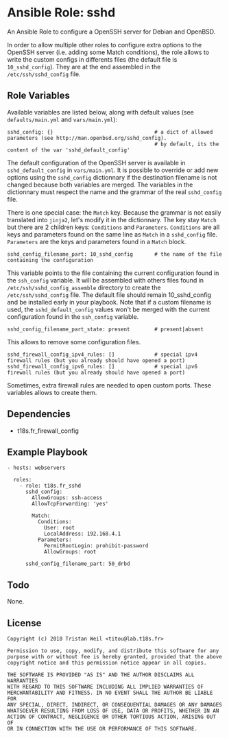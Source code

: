 # Ansible Role: sshd

An Ansible Role to configure a OpenSSH server for Debian and OpenBSD.

In order to allow multiple other roles to configure extra options to the OpenSSH server (i.e. adding some Match conditions), 
the role allows to write the custom configs in differents files (the default file is `10_sshd_config`).
They are at the end assembled in the `/etc/ssh/sshd_config` file.

## Role Variables

Available variables are listed below, along with default values (see `defaults/main.yml` and `vars/main.yml`):

    sshd_config: {}                                 # a dict of allowed parameters (see http://man.openbsd.org/sshd_config).
                                                    # by default, its the content of the var 'sshd_default_config'
    
The default configuration of the OpenSSH server is available in `sshd_default_config` in `vars/main.yml`.
It is possible to override or add new options using the `sshd_config` dictionnary if the destination filename is not changed because both variables are merged.
The variables in the dictionnary must respect the name and the grammar of the real `sshd_config` file.

There is one special case: the `Match` key. 
Because the grammar is not easily translated into `jinja2`, let's modify it in the dictionnary.
The key stay `Match` but there are 2 children keys: `Conditions` and `Parameters`.
`Conditions` are all keys and parameters found on the same line as `Match` in a `sshd_config` file.
`Parameters` are the keys and parameters found in a `Match` block.

    
    sshd_config_filename_part: 10_sshd_config       # the name of the file containing the configuration
                                                        
This variable points to the file containing the current configuration found in the `ssh_config` variable.
It will be assembled with others files found in `/etc/ssh/sshd_config_assemble` directory to create the `/etc/ssh/sshd_config` file. 
The default file should remain 10_sshd_config and be installed early in your playbook.
Note that if a custom filename is used, the `sshd_default_config` values won't be merged with the current configuration found in the `ssh_config` variable.

    sshd_config_filename_part_state: present        # present|absent

This allows to remove some configuration files.
    
    sshd_firewall_config_ipv4_rules: []             # special ipv4 firewall rules (but you already should have opened a port) 
    sshd_firewall_config_ipv6_rules: []             # special ipv6 firewall rules (but you already should have opened a port)

Sometimes, extra firewall rules are needed to open custom ports.
These variables allows to create them.

## Dependencies

- t18s.fr_firewall_config

## Example Playbook

    - hosts: webservers
    
      roles:
        - role: t18s.fr_sshd
          sshd_config:
            AllowGroups: ssh-access
            AllowTcpForwarding: 'yes'
            
            Match:
              Conditions:
                User: root
                LocalAddress: 192.168.4.1
              Parameters:
                PermitRootLogin: prohibit-password
                AllowGroups: root

          sshd_config_filename_part: 50_drbd

## Todo

None.

## License

```
Copyright (c) 2018 Tristan Weil <titou@lab.t18s.fr>

Permission to use, copy, modify, and distribute this software for any
purpose with or without fee is hereby granted, provided that the above
copyright notice and this permission notice appear in all copies.

THE SOFTWARE IS PROVIDED "AS IS" AND THE AUTHOR DISCLAIMS ALL WARRANTIES
WITH REGARD TO THIS SOFTWARE INCLUDING ALL IMPLIED WARRANTIES OF
MERCHANTABILITY AND FITNESS. IN NO EVENT SHALL THE AUTHOR BE LIABLE FOR
ANY SPECIAL, DIRECT, INDIRECT, OR CONSEQUENTIAL DAMAGES OR ANY DAMAGES
WHATSOEVER RESULTING FROM LOSS OF USE, DATA OR PROFITS, WHETHER IN AN
ACTION OF CONTRACT, NEGLIGENCE OR OTHER TORTIOUS ACTION, ARISING OUT OF
OR IN CONNECTION WITH THE USE OR PERFORMANCE OF THIS SOFTWARE.
```
